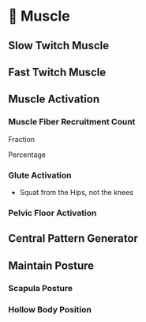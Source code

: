 # 💜 <neuro>Muscle</neuro>

## Slow Twitch Muscle

## Fast Twitch Muscle

## Muscle Activation

### Muscle Fiber Recruitment Count

Fraction

Percentage

### Glute Activation

- Squat from the Hips, not the knees

### Pelvic Floor Activation

## Central Pattern Generator

## Maintain Posture

### Scapula Posture

### Hollow Body Position
